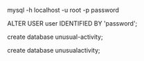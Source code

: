 mysql -h localhost -u root -p password

ALTER USER user IDENTIFIED BY 'password';

create database unusual-activity;

create database unusualactivity;